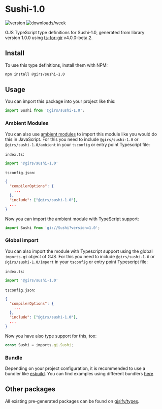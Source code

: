 
# Sushi-1.0

![version](https://img.shields.io/npm/v/@girs/sushi-1.0)
![downloads/week](https://img.shields.io/npm/dw/@girs/sushi-1.0)


GJS TypeScript type definitions for Sushi-1.0, generated from library version 1.0.0 using [ts-for-gir](https://github.com/gjsify/ts-for-gir) v4.0.0-beta.2.


## Install

To use this type definitions, install them with NPM:
```bash
npm install @girs/sushi-1.0
```

## Usage

You can import this package into your project like this:
```ts
import Sushi from '@girs/sushi-1.0';
```

### Ambient Modules

You can also use [ambient modules](https://github.com/gjsify/ts-for-gir/tree/main/packages/cli#ambient-modules) to import this module like you would do this in JavaScript.
For this you need to include `@girs/sushi-1.0` or `@girs/sushi-1.0/ambient` in your `tsconfig` or entry point Typescript file:

`index.ts`:
```ts
import '@girs/sushi-1.0'
```

`tsconfig.json`:
```json
{
  "compilerOptions": {
    ...
  },
  "include": ["@girs/sushi-1.0"],
  ...
}
```

Now you can import the ambient module with TypeScript support: 

```ts
import Sushi from 'gi://Sushi?version=1.0';
```

### Global import

You can also import the module with Typescript support using the global `imports.gi` object of GJS.
For this you need to include `@girs/sushi-1.0` or `@girs/sushi-1.0/import` in your `tsconfig` or entry point Typescript file:

`index.ts`:
```ts
import '@girs/sushi-1.0'
```

`tsconfig.json`:
```json
{
  "compilerOptions": {
    ...
  },
  "include": ["@girs/sushi-1.0"],
  ...
}
```

Now you have also type support for this, too:

```ts
const Sushi = imports.gi.Sushi;
```

### Bundle

Depending on your project configuration, it is recommended to use a bundler like [esbuild](https://esbuild.github.io/). You can find examples using different bundlers [here](https://github.com/gjsify/ts-for-gir/tree/main/examples).

## Other packages

All existing pre-generated packages can be found on [gjsify/types](https://github.com/gjsify/types).

